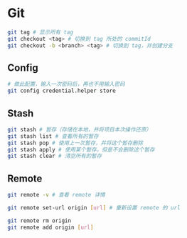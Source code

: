# Git

```bash
git tag # 显示所有 tag
git checkout <tag> # 切换到 tag 所处的 commitId
git checkout -b <branch> <tag> # 切换到 tag，并创建分支
```

## Config

```bash
# 做此配置，输入一次密码后，再也不用输入密码
git config credential.helper store
```

## Stash

```bash
git stash # 暂存（存储在本地，并将项目本次操作还原）
git stash list # 查看所有的暂存
git stash pop # 使用上一次暂存，并将这个暂存删除
git stash apply # 使用某个暂存，但是不会删除这个暂存
git stash clear # 清空所有的暂存
```

## Remote

```bash
git remote -v # 查看 remote 详情

git remote set-url origin [url] # 重新设置 remote 的 url

git remote rm origin
git remote add origin [url]
```

